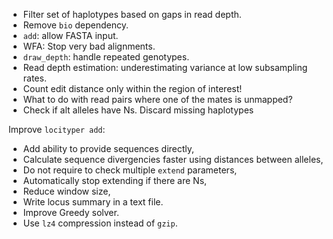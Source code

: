 - Filter set of haplotypes based on gaps in read depth.
- Remove `bio` dependency.
- `add`: allow FASTA input.
- WFA: Stop very bad alignments.
- `draw_depth`: handle repeated genotypes.
- Read depth estimation: underestimating variance at low subsampling rates.
- Count edit distance only within the region of interest!
- What to do with read pairs where one of the mates is unmapped?
- Check if alt alleles have Ns. Discard missing haplotypes

Improve `locityper add`:
* Add ability to provide sequences directly,
* Calculate sequence divergencies faster using distances between alleles,
* Do not require to check multiple `extend` parameters,
* Automatically stop extending if there are Ns,
* Reduce window size,
* Write locus summary in a text file.
* Improve Greedy solver.
* Use `lz4` compression instead of `gzip`.